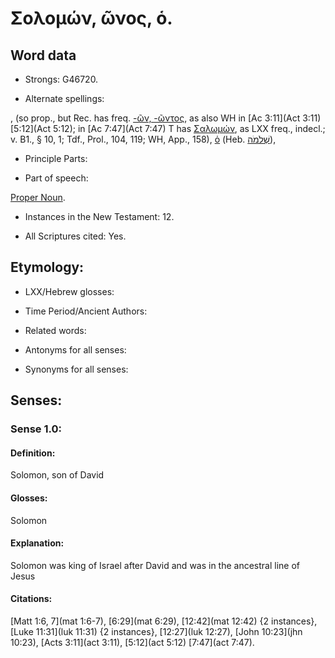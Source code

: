 # Σολομών, ῶνος, ὁ.

<!-- Status: S2=NeedsReview -->
<!-- Lexica used for edits: BDAG LN FFM BN MM   -->

## Word data

* Strongs: G46720.

* Alternate spellings:

,  (so prop., but Rec. has freq. [-ῶν, -ῶντος](), as also WH in [Ac 3:11](Act 3:11) [5:12](Act 5:12); in [Ac 7:47](Act 7:47) T has [Σαλωμών](), as LXX freq., indecl.; v. B1., § 10, 1; Tdf., Prol., 104, 119; WH, App., 158), [ὁ]()  (Heb. [שְׁלֹמֹה](//en-uhl/H8010)), 

* Principle Parts: 


* Part of speech: 

[Proper Noun](http://ugg.readthedocs.io/en/latest/proper_noun.html).

* Instances in the New Testament: 12.

* All Scriptures cited: Yes.

## Etymology: 


* LXX/Hebrew glosses: 


* Time Period/Ancient Authors: 


* Related words: 

* Antonyms for all senses:

* Synonyms for all senses: 


## Senses: 


### Sense  1.0: 

#### Definition: 

Solomon, son of David

#### Glosses: 

Solomon

#### Explanation: 

Solomon was king of Israel after David and was in the ancestral line of Jesus

#### Citations: 

[Matt 1:6, 7](mat 1:6-7), [6:29](mat 6:29), [12:42](mat 12:42) {2 instances}, [Luke 11:31](luk 11:31) {2 instances}, [12:27](luk 12:27), [John 10:23](jhn 10:23), [Acts 3:11](act 3:11), [5:12](act 5:12) [7:47](act 7:47).
